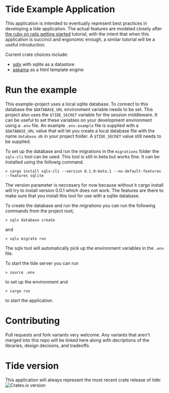 # Tide Example Application

This application is intended to eventually represent best practices in
developing a tide application. The actual features are modeled closely
after [the ruby on rails getting
started](https://guides.rubyonrails.org/getting_started.html)
tutorial, with the intent that when this application is succinct and
ergonomic enough, a similar tutorial will be a useful introduction.

Current crate choices include:
* [sqlx](https://github.com/launchbadge/sqlx) with sqlite as a datastore
* [askama](https://github.com/djc/askama) as a html template engine

# Run the example
This example-project uses a local sqlite database.
To connect to this database the `$DATABASE_URL` environment variable needs
to be set. This project also uses the `$TIDE_SECRET` variable for the
session middleware.
It can be useful to set these variables on your development environment
using a `.env` file. An example `.env.example` file is supplied with a
`$DATABASE_URL` value that will let you create a local database file with
the name `database.db` in your project folder. A `$TIDE_SECRET` value
still needs to be supplied.

To set up the database and run the migrations in the `migrations` folder
the `sqlx-cli` tool can be used. This tool is still in beta but works
fine. It can be installed using the followig command.

```
> cargo install sqlx-cli --version 0.1.0-beta.1 --no-default-features --features sqlite
```

The version parameter is neccesary for now because without it cargo
install will try to install version 0.0.1 which does not work. The features
are there to make sure that you install this tool for use with a sqlite database.

To create the database and run the migrations you can run the following commands
from the project root;
```
> sqlx database create
```
and 
```
> sqlx migrate run
````

The sqlx tool will automatically pick up the environment variables in the
`.env` file.

To start the tide server you can run
```
> source .env
```
to set up the environment and
```
> cargo run
```
to start the application.


# Contributing

Pull requests and fork variants very welcome. Any variants that aren't
merged into this repo will be linked here along with decriptions of
the libraries, design decisons, and tradeoffs.

# Tide version

This application will always represent the most recent crate release
    of tide: <img
    src="https://img.shields.io/crates/v/tide.svg?style=flat-square"
    alt="Crates.io version" />
